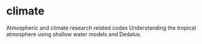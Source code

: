 # climate
Atmospheric and climate research related codes
Understanding the tropical atmosphere using shallow water models and Dedalus.
